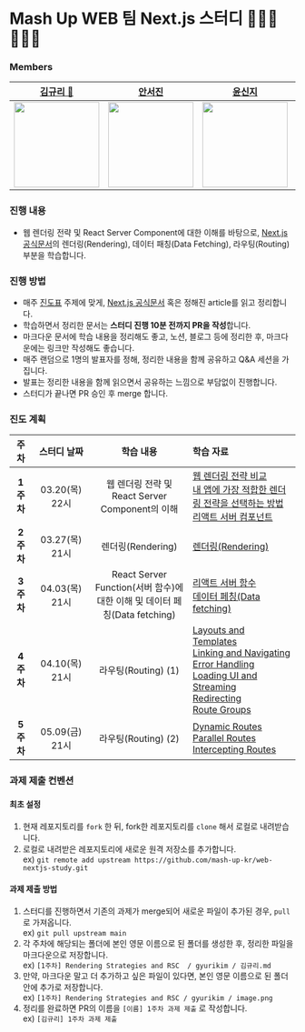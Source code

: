 # Mash Up WEB 팀 Next.js 스터디 🧑🏻‍💻👩🏻‍💻
### Members
| [김규리 👑](https://github.com/Grit03) |[안서진](https://github.com/xxj15) | [윤신지](https://github.com/sinji2102) | [조재석](https://github.com/Pridesd) |
|:---:|:---:|:---:|:---:|
| <img src="https://github.com/Grit03.png" width="150"> | <img src="https://github.com/xxj15.png" width="150"> | <img src="https://github.com/sinji2102.png" width="150"> | <img src="https://github.com/Pridesd.png" width="150"> |

### 진행 내용

- 웹 렌더링 전략 및 React Server Component에 대한 이해를 바탕으로, [Next.js 공식문서](https://nextjs.org/docs/app/building-your-application)의 렌더링(Rendering), 데이터 패칭(Data Fetching), 라우팅(Routing) 부분을 학습합니다.

### 진행 방법

- 매주 [진도표](#curriculum) 주제에 맞게, [Next.js 공식문서](https://nextjs.org/docs/app/building-your-application) 혹은 정해진 article를 읽고 정리합니다.
- 학습하면서 정리한 문서는 **스터디 진행 10분 전까지 PR을 작성**합니다.
- 마크다운 문서에 학습 내용을 정리해도 좋고, 노션, 블로그 등에 정리한 후, 마크다운에는 링크만 작성해도 좋습니다.
- 매주 랜덤으로 1명의 발표자를 정해, 정리한 내용을 함께 공유하고 Q&A 세션을 가집니다.
- 발표는 정리한 내용을 함께 읽으면서 공유하는 느낌으로 부담없이 진행합니다.
- 스터디가 끝나면 PR 승인 후 merge 합니다.

### 진도 계획 <a id="curriculum">
| 주차 | 스터디 날짜 | 학습 내용 | 학습 자료 |
|:---:|:---:|:---:|:---|
| **1주차** | 03.20(목) 22시 | 웹 렌더링 전략 및 <br /> React Server Component의 이해 | [웹 렌더링 전략 비교](https://nextjs.org/learn/seo/rendering-strategies) <br/> [내 앱에 가장 적합한 렌더링 전략을 선택하는 방법](https://vercel.com/blog/how-to-choose-the-best-rendering-strategy-for-your-app) <br /> [리액트 서버 컴포넌트](https://ko.react.dev/reference/rsc/server-components) |
| **2주차** | 03.27(목) 21시 | 렌더링(Rendering) | [렌더링(Rendering)](https://nextjs.org/docs/app/building-your-application/rendering) | 
| **3주차** | 04.03(목) 21시 | React Server Function(서버 함수)에 <br/> 대한 이해 및  데이터 페칭(Data fetching) | [리액트 서버 함수](https://ko.react.dev/reference/rsc/server-functions) <br /> [데이터 페칭(Data fetching)](https://nextjs.org/docs/app/building-your-application/data-fetching) | 
| **4주차** | 04.10(목) 21시 | 라우팅(Routing) (1) | [Layouts and Templates](https://nextjs.org/docs/app/building-your-application/routing/layouts-and-templates) <br /> [Linking and Navigating](https://nextjs.org/docs/app/building-your-application/routing/linking-and-navigating) <br /> [Error Handling](https://nextjs.org/docs/app/building-your-application/routing/error-handling) <br /> [Loading UI and Streaming](https://nextjs.org/docs/app/building-your-application/routing/loading-ui-and-streaming) <br /> [Redirecting](https://nextjs.org/docs/app/building-your-application/routing/redirecting) <br /> [Route Groups](https://nextjs.org/docs/app/building-your-application/routing/route-groups) | 
| **5주차** | 05.09(금) 21시 | 라우팅(Routing) (2) | [Dynamic Routes](https://nextjs.org/docs/app/building-your-application/routing/dynamic-routes) <br /> [Parallel Routes](https://nextjs.org/docs/app/building-your-application/routing/parallel-routes) <br /> [Intercepting Routes](https://nextjs.org/docs/app/building-your-application/routing/intercepting-routes) | 


### 과제 제출 컨벤션

#### 최초 설정

1. 현재 레포지토리를 `fork` 한 뒤, fork한 레포지토리를 `clone` 해서 로컬로 내려받습니다.
2. 로컬로 내려받은 레포지토리에 새로운 원격 저장소를 추가합니다.  
   ex) `git remote add upstream https://github.com/mash-up-kr/web-nextjs-study.git`

#### 과제 제출 방법

1. 스터디를 진행하면서 기존의 과제가 merge되어 새로운 파일이 추가된 경우, `pull` 로 가져옵니다.  
   ex) `git pull upstream main`
2. 각 주차에 해당되는 폴더에 본인 영문 이름으로 된 폴더를 생성한 후, 정리한 파일을 마크다운으로 저장합니다.  
   ex) `[1주차] Rendering Strategies and RSC  / gyurikim / 김규리.md`
3. 만약, 마크다운 말고 더 추가하고 싶은 파일이 있다면, 본인 영문 이름으로 된 폴더 안에 추가로 저장합니다.  
   ex) `[1주차] Rendering Strategies and RSC / gyurikim / image.png`
4. 정리를 완료하면 PR의 이름을 `[이름] 1주차 과제 제출` 로 작성합니다.  
   ex) `[김규리] 1주차 과제 제출`
